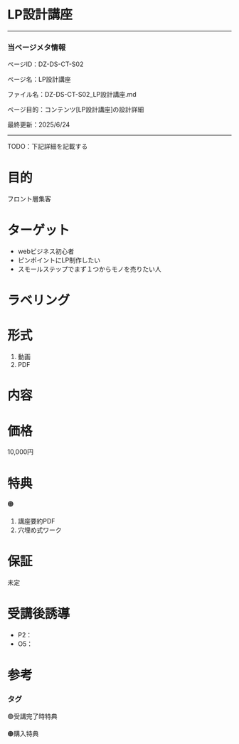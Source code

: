 # LP設計講座

---

### 当ページメタ情報

ページID：DZ-DS-CT-S02

ページ名：LP設計講座

ファイル名：DZ-DS-CT-S02_LP設計講座.md

ページ目的：コンテンツ[LP設計講座]の設計詳細

最終更新：2025/6/24

---

TODO：下記詳細を記載する

# 目的

フロント層集客

# ターゲット

- webビジネス初心者
- ピンポイントにLP制作したい
- スモールステップでまず１つからモノを売りたい人

# ラベリング

# 形式

1. 動画
2. PDF

# 内容

# 価格

10,000円

# 特典

🟠

1.  講座要約PDF
2. 穴埋め式ワーク

# 保証

未定

# 受講後誘導

- P2：
- O5：

# 参考

### タグ

🟢受講完了時特典

🟠購入特典